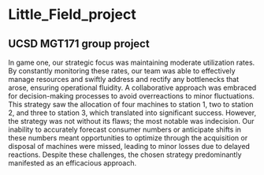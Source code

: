 # Little_Field_project

## UCSD MGT171 group project

In game one, our strategic focus was maintaining moderate utilization rates. By constantly monitoring these rates, our team was able to effectively manage resources and swiftly address and rectify any bottlenecks that arose, ensuring operational fluidity. A collaborative approach was embraced for decision-making processes to avoid overreactions to minor fluctuations. This strategy saw the allocation of four machines to station 1, two to station 2, and three to station 3, which translated into significant success. However, the strategy was not without its flaws; the most notable was indecision. Our inability to accurately forecast consumer numbers or anticipate shifts in these numbers meant opportunities to optimize through the acquisition or disposal of machines were missed, leading to minor losses due to delayed reactions. Despite these challenges, the chosen strategy predominantly manifested as an efficacious approach.
